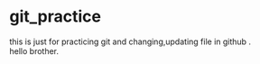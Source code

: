 # git_practice
this is just for practicing git and changing,updating file in github . <br>
hello brother. 
